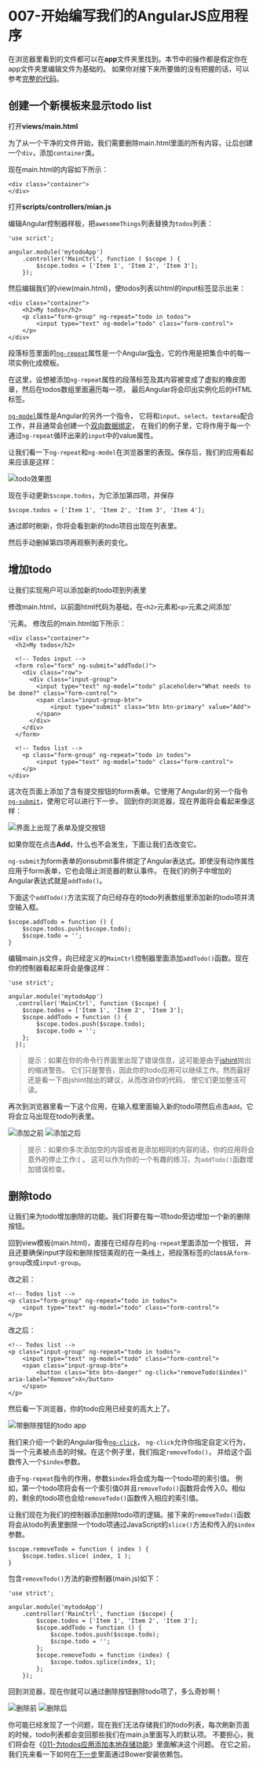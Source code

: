 # 007-开始编写我们的AngularJS应用程序

在浏览器里看到的文件都可以在**app**文件夹里找到。本节中的操作都是假定你在app文件夹里编辑文件为基础的。
如果你对接下来所要做的没有把握的话，可以参考[完整的代码](http://yeoman.io/codelab.html#source-files)。

## 创建一个新模板来显示todo list

打开**views/main.html**

为了从一个干净的文件开始，我们需要删除main.html里面的所有内容，让后创建一个`div`，添加`container`类。

现在main.html的内容如下所示：

```
<div class="container">
</div>
```

打开**scripts/controllers/mian.js**

编辑Angular控制器样板，把`awesomeThings`列表替换为`todos`列表：

```
'use scrict';

angular.module('mytodoApp')
    .controller('MainCtrl', function ( $scope ) {
        $scope.todos = ['Item 1', 'Item 2', 'Item 3'];
    });
```

然后编辑我们的view(main.html)，使todos列表以html的input标签显示出来：

```
<div class="container">
    <h2>My todos</h2>
    <p class="form-group" ng-repeat="todo in todos">
        <input type="text" ng-model="todo" class="form-control">
    </p>
</div>
```
段落标签里面的[`ng-repeat`](https://docs.angularjs.org/api/ng/directive/ngRepeat)属性是一个Angular[指令](https://docs.angularjs.org/guide/directive)，它的作用是把集合中的每一项实例化成模板。


在这里，设想被添加`ng-repeat`属性的段落标签及其内容被变成了虚拟的橡皮图章，然后在todos数组里面遍历每一项，
最后Angular将会印出实例化后的HTML标签。


[`ng-model`](https://docs.angularjs.org/api/ng/directive/ngModel)属性是Angular的另外一个指令，
它将和`input`、`select`、`textarea`配合工作，并且通常会创建一个[双向数据绑定](https://docs.angularjs.org/guide/databinding)，
在我们的例子里，它将作用于每一个通过`ng-repeat`循环出来的`input`中的value属性。

让我们看一下`ng-repeat`和`ng-model`在浏览器里的表现。保存后，我们的应用看起来应该是这样：

![todo效果图](http://yeoman.io/assets/img/codelab/image_15.cb9d.png)

现在手动更新`$scope.todos`，为它添加第四项，并保存

```
$scope.todos = ['Item 1', 'Item 2', 'Item 3', 'Item 4'];
```

通过即时刷新，你将会看到新的todo项目出现在列表里。

然后手动删掉第四项再观察列表的变化。

## 增加todo

让我们实现用户可以添加新的todo项到列表里

修改main.html，以前面html代码为基础，在`<h2>`元素和`<p>`元素之间添加'<form>'元素。
修改后的main.html如下所示：

```
<div class="container">
  <h2>My todos</h2>

  <!-- Todos input -->
  <form role="form" ng-submit="addTodo()">
    <div class="row">
      <div class="input-group">
        <input type="text" ng-model="todo" placeholder="What needs to be done?" class="form-control">
        <span class="input-group-btn">
            <input type="submit" class="btn btn-primary" value="Add">
        </span>
      </div>
    </div>
  </form>

  <!-- Todos list -->
    <p class="form-group" ng-repeat="todo in todos">
        <input type="text" ng-model="todo" class="form-control">
    </p>
</div>
```

这次在页面上添加了含有提交按钮的form表单。它使用了Angular的另一个指令[`ng-submit`](https://docs.angularjs.org/api/ng/directive/ngSubmit)，使用它可以进行下一步。
回到你的浏览器，现在界面将会看起来像这样：

![界面上出现了表单及提交按钮](http://yeoman.io/assets/img/codelab/image_16.c919.png)

如果你现在点击**Add**，什么也不会发生，下面让我们去改变它。

`ng-submit`为form表单的onsubmit事件绑定了Angular表达式。即使没有动作属性应用于form表单，它也会阻止浏览器的默认事件。
在我们的例子中增加的Angular表达式就是`addTodo()`。

下面这个`addTodo()`方法实现了向已经存在的todo列表数组里添加新的todo项并清空输入框。

```
$scope.addTodo = function () {
    $scope.todos.push($scope.todo);
    $scope.todo = '';
}
```
编辑main.js文件，向已经定义的`MainCtrl`控制器里面添加`addTodo()`函数。现在你的控制器看起来将会是像这样：

```
'use strict';

angular.module('mytodoApp')
  .controller('MainCtrl', function ($scope) {
    $scope.todos = ['Item 1', 'Item 2', 'Item 3'];
    $scope.addTodo = function () {
        $scope.todos.push($scope.todo);
        $scope.todo = '';
    };
  });
```

> 提示：如果在你的命令行界面里出现了错误信息，这可能是由于[jshint](http://jshint.com/)抛出的缩进警告。
它们只是警告，因此你的todo应用可以继续工作。然而最好还是看一下由jshint抛出的建议，从而改进你的代码，
使它们更加整洁可读。

再次到浏览器里看一下这个应用，在输入框里面输入新的todo项然后点击`Add`，它将会立马出现在todo列表里。

![添加之前](http://yeoman.io/assets/img/codelab/image_17.60e9.png)
![添加之后](http://yeoman.io/assets/img/codelab/image_18.518b.png)

> 提示：如果你多次添加空的内容或者是添加相同的内容的话，你的应用将会意外的停止工作:( 。
这可以作为你的一个有趣的练习，为`addTodo()`函数增加错误检查。

## 删除todo

让我们来为todo增加删除的功能。我们将要在每一项todo旁边增加一个新的删除按钮。

回到view模板(main.html)，直接在已经存在的`ng-repeat`里面添加一个按钮，
并且还要确保input字段和删除按钮美观的在一条线上，把段落标签的class从`form-group`改成`input-group`。

改之前：

```
<!-- Todos list -->
<p class="form-group" ng-repeat="todo in todos">
    <input type="text" ng-model="todo" class="form-control">
</p>
```

改之后：

```
<!-- Todos list -->
<p class="input-group" ng-repeat="todo in todos">
    <input type="text" ng-model="todo" class="form-control">
    <span class="input-group-btn">
        <button class="btn btn-danger" ng-click="removeTodo($index)" aria-label="Remove">X</button>
    </span>
</p>
```

然后看一下浏览器，你的todo应用已经变的高大上了。

![带删除按钮的todo app](http://yeoman.io/assets/img/codelab/image_19.365f.png)

我们来介绍一个新的Angular指令[`ng-click`](https://docs.angularjs.org/api/ng/directive/ngClick)，
`ng-click`允许你指定自定义行为，当一个元素被点击的时候。在这个例子里，我们指定`removeTodo()`，
并给这个函数传入一个`$index`参数。

由于`ng-repeat`指令的作用，参数`$index`将会成为每一个todo项的索引值。
例如，第一个todo项将会有一个索引值0并且`removeTodo()`函数将会传入0。相似的，剩余的todo项也会给`removeTodo()`函数传入相应的索引值。

让我们现在为我们的控制器添加删除todo项的逻辑。接下来的`removeTodo()`函数将会从todo列表里删除一个todo项通过JavaScript的`slice()`方法和传入的`$index`参数。

```
$scope.removeTodo = function ( index ) {
    $scope.todos.slice( index, 1 );
}
```

包含`removeTodo()`方法的新控制器(main.js)如下：

```
'use strict';

angular.module('mytodoApp')
    .controller('MainCtrl', function ($scope) {
        $scope.todos = ['Item 1', 'Item 2', 'Item 3'];
        $scope.addTodo = function () {
            $scope.todos.push($scope.todo);
            $scope.todo = '';
        };
        $scope.removeTodo = function (index) {
            $scope.todos.splice(index, 1);
        };
    });
```
回到浏览器，现在你就可以通过删除按钮删除todo项了，多么奇妙啊！

![删除前](http://yeoman.io/assets/img/codelab/image_20.6896.png)
![删除后](http://yeoman.io/assets/img/codelab/image_21.365f.png)

你可能已经发现了一个问题，现在我们无法存储我们的todo列表，每次刷新页面的时候，todo列表都会变回那些我们在main.js里面写入的默认项。
不要担心，我们将会在《[011-为todos应用添加本地存储功能](docs/011-为todos应用添加本地存储功能)》里面解决这个问题。
在它之前，我们先来看一下如何在[下一步](docs/008-使用Bower安装应用所需要的包.md)里面通过Bower安装依赖包。












